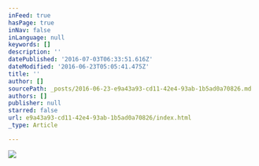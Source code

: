 ```yaml
---
inFeed: true
hasPage: true
inNav: false
inLanguage: null
keywords: []
description: ''
datePublished: '2016-07-03T06:33:51.616Z'
dateModified: '2016-06-23T05:05:41.475Z'
title: ''
author: []
sourcePath: _posts/2016-06-23-e9a43a93-cd11-42e4-93ab-1b5ad0a70826.md
authors: []
publisher: null
starred: false
url: e9a43a93-cd11-42e4-93ab-1b5ad0a70826/index.html
_type: Article

---
```

![](https://the-grid-user-content.s3-us-west-2.amazonaws.com/101e9384-8b83-4152-a431-3da448904d8d.jpg)